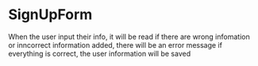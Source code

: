 # SignUpForm
When the user input their info, it will be read 
if there are wrong infomation or inncorrect information added, there will be an error message
if everything is correct, the user information will be saved
